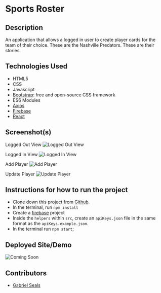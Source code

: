 # Sports Roster

## Description

An application that allows a logged in user to create player cards for the team of their choice. These are the Nashville Predators. These are their stories.

## Technologies Used

* HTML5
* CSS
* Javascript
* [Bootstrap](https://getbootstrap.com/): free and open-source CSS framework
* ES6 Modules
* [Axios](https://github.com/axios/axios)
* [Firebase](https://firebase.google.com/)
* [React](https://reactjs.org/)

## Screenshot(s)

Logged Out View
![Logged Out View](https://raw.githubusercontent.com/gseals/sports-roster/master/screenshots/loggedOut.png)

Logged In View
![Logged In View](https://raw.githubusercontent.com/gseals/sports-roster/master/screenshots/loggedIn.png)

Add Player
![Add Player](https://raw.githubusercontent.com/gseals/sports-roster/master/screenshots/addNewPlayer.png)

Update Player
![Update Player](https://raw.githubusercontent.com/gseals/sports-roster/master/screenshots/updatePlayer.png)

## Instructions for how to run the project

* Clone down this project from [Github](https://github.com/gseals/sports-roster).
* In the terminal, run `npm install`
* Create a [firebase](https://console.firebase.google.com/) project
* Inside the `helpers` within `src`, create an `apiKeys.json` file in the same format as the `apiKeys.example.json`.
* In the terminal run `npm start`;

## Deployed Site/Demo

![Coming Soon](https://encrypted-tbn0.gstatic.com/images?q=tbn:ANd9GcTTHy2SwMRuJKl76xKHxLzqvhAMsFlRn38v9Hxdg8FPibmOcOlA&s)

## Contributors

* [Gabriel Seals](https://github.com/gseals)

